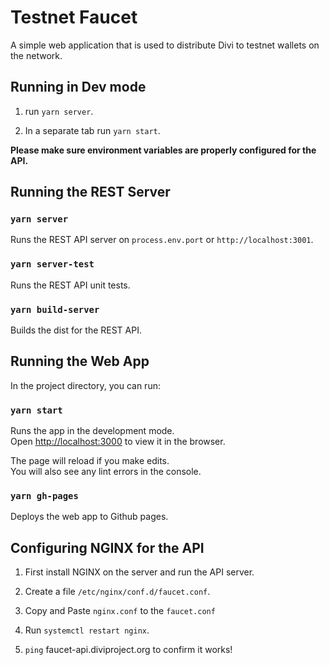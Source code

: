 # Testnet Faucet

A simple web application that is used to distribute Divi to testnet wallets on the network.

## Running in Dev mode

1. run `yarn server`.

2. In a separate tab run `yarn start`.

**Please make sure environment variables are properly configured for the API.**

## Running the REST Server

### `yarn server`

Runs the REST API server on `process.env.port` or `http://localhost:3001`.

### `yarn server-test`

Runs the REST API unit tests.

### `yarn build-server`

Builds the dist for the REST API.

## Running the Web App

In the project directory, you can run:

### `yarn start`

Runs the app in the development mode.<br />
Open [http://localhost:3000](http://localhost:3000) to view it in the browser.

The page will reload if you make edits.<br />
You will also see any lint errors in the console.

### `yarn gh-pages`

Deploys the web app to Github pages.

## Configuring NGINX for the API

1. First install NGINX on the server and run the API server.

2. Create a file `/etc/nginx/conf.d/faucet.conf`.

3. Copy and Paste `nginx.conf` to the `faucet.conf`

4. Run `systemctl restart nginx`.

5. `ping` faucet-api.diviproject.org to confirm it works!

